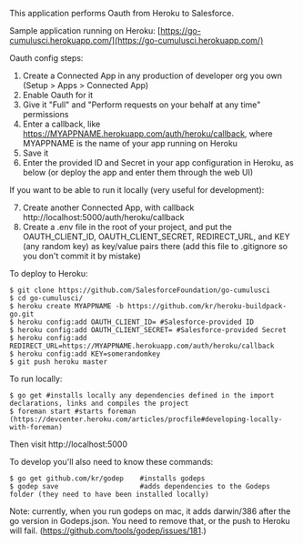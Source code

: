 This application performs Oauth from Heroku to Salesforce.

Sample application running on Heroku: [https://go-cumulusci.herokuapp.com/](https://go-cumulusci.herokuapp.com/)

Oauth config steps:

 1. Create a Connected App in any production of developer org you own (Setup > Apps > Connected App)
 2. Enable Oauth for it
 3. Give it "Full" and "Perform requests on your behalf at any time" permissions
 4. Enter a callback, like https://MYAPPNAME.herokuapp.com/auth/heroku/callback, where MYAPPNAME is the name of your app running on Heroku
 5. Save it
 6. Enter the provided ID and Secret in your app configuration in Heroku, as below (or deploy the app and enter them through the web UI)

 If you want to be able to run it locally (very useful for development):

 7. Create another Connected App, with callback http://localhost:5000/auth/heroku/callback
 8. Create a .env file in the root of your project, and put the OAUTH_CLIENT_ID, OAUTH_CLIENT_SECRET, REDIRECT_URL, and KEY (any random key) as key/value pairs there (add this file to .gitignore so you don't commit it by mistake)

To deploy to Heroku:

```
$ git clone https://github.com/SalesforceFoundation/go-cumulusci
$ cd go-cumulusci/
$ heroku create MYAPPNAME -b https://github.com/kr/heroku-buildpack-go.git
$ heroku config:add OAUTH_CLIENT_ID= #Salesforce-provided ID
$ heroku config:add OAUTH_CLIENT_SECRET= #Salesforce-provided Secret
$ heroku config:add REDIRECT_URL=https://MYAPPNAME.herokuapp.com/auth/heroku/callback
$ heroku config:add KEY=somerandomkey
$ git push heroku master
```

To run locally:

```
$ go get #installs locally any dependencies defined in the import declarations, links and compiles the project
$ foreman start #starts foreman (https://devcenter.heroku.com/articles/procfile#developing-locally-with-foreman)
```
Then visit http://localhost:5000

To develop you'll also need to know these commands:

```					 	
$ go get github.com/kr/godep 	#installs godeps
$ godep save 					#adds dependencies to the Godeps folder (they need to have been installed locally)
```

Note: currently, when you run godeps on mac, it adds darwin/386 after the go version in Godeps.json. You need to remove that, or the push to Heroku will fail. (https://github.com/tools/godep/issues/181.)